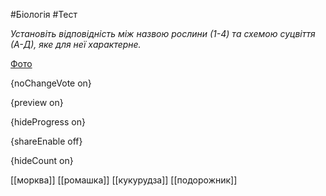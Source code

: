 #Біологія #Тест

*Установіть відповідність між назвою рослини (1-4) та схемою суцвіття (А-Д), яке для неї характерне.*

[Фото](https://zno.osvita.ua//doc/images/znotest/72/7244/46.jpg)

{noChangeVote on}

{preview on}

{hideProgress on}

{shareEnable off}

{hideCount on}

[[морква]]
[[ромашка]]
[[кукурудза]]
[[подорожник]]

